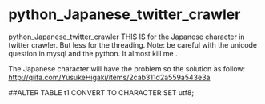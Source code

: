 # python_Japanese_twitter_crawler
python_Japanese_twitter_crawler
THIS IS for the Japanese character in twitter crawler. But less for the threading.
Note: be careful with the unicode question in mysql and the python. It almost kill me .


The Japanese character will have the problem so the solution as follow:
http://qiita.com/YusukeHigaki/items/2cab311d2a559a543e3a


##ALTER TABLE t1 CONVERT TO CHARACTER SET utf8;
